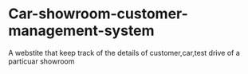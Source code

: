 # Car-showroom-customer-management-system
A webstite that keep track of the details of customer,car,test drive  of a particuar showroom
